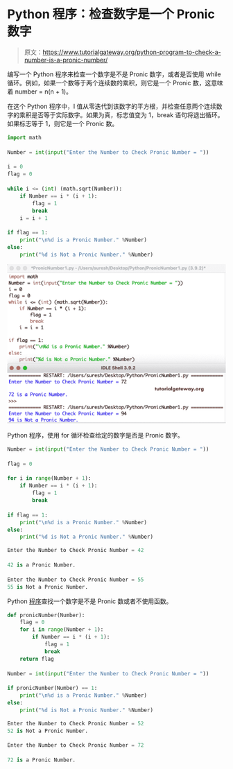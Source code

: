 # Python 程序：检查数字是一个 Pronic 数字

> 原文：<https://www.tutorialgateway.org/python-program-to-check-a-number-is-a-pronic-number/>

编写一个 Python 程序来检查一个数字是不是 Pronic 数字，或者是否使用 while 循环。例如，如果一个数等于两个连续数的乘积，则它是一个 Pronic 数，这意味着 number = n(n + 1)。

在这个 Python 程序中，I 值从零迭代到该数字的平方根，并检查任意两个连续数字的乘积是否等于实际数字。如果为真，标志值变为 1，break 语句将退出循环。如果标志等于 1，则它是一个 Pronic 数。

```py
import math

Number = int(input("Enter the Number to Check Pronic Number = "))

i = 0
flag = 0

while i <= (int) (math.sqrt(Number)):
    if Number == i * (i + 1):
        flag = 1
        break
    i = i + 1

if flag == 1:
    print("\n%d is a Pronic Number." %Number)
else:
    print("%d is Not a Pronic Number." %Number)
```

![Python Program to Check a Number is a Pronic Number](img/e96c92a6cbcd00ebecfd24782cfb3a4c.png)

Python 程序，使用 for 循环检查给定的数字是否是 Pronic 数字。

```py
Number = int(input("Enter the Number to Check Pronic Number = "))

flag = 0

for i in range(Number + 1):
    if Number == i * (i + 1):
        flag = 1
        break

if flag == 1:
    print("\n%d is a Pronic Number." %Number)
else:
    print("%d is Not a Pronic Number." %Number)
```

```py
Enter the Number to Check Pronic Number = 42

42 is a Pronic Number.

Enter the Number to Check Pronic Number = 55
55 is Not a Pronic Number.
```

Python [程序](https://www.tutorialgateway.org/python-programming-examples/)查找一个数字是不是 Pronic 数或者不使用函数。

```py
def pronicNumber(Number):
    flag = 0
    for i in range(Number + 1):
        if Number == i * (i + 1):
            flag = 1
            break
    return flag

Number = int(input("Enter the Number to Check Pronic Number = "))

if pronicNumber(Number) == 1:
    print("\n%d is a Pronic Number." %Number)
else:
    print("%d is Not a Pronic Number." %Number)

```

```py
Enter the Number to Check Pronic Number = 52
52 is Not a Pronic Number.

Enter the Number to Check Pronic Number = 72

72 is a Pronic Number.
```